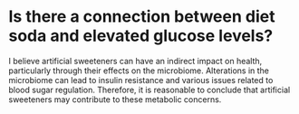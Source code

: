 # Is there a connection between diet soda and elevated glucose levels?

I believe artificial sweeteners can have an indirect impact on health, particularly through their effects on the microbiome. Alterations in the microbiome can lead to insulin resistance and various issues related to blood sugar regulation. Therefore, it is reasonable to conclude that artificial sweeteners may contribute to these metabolic concerns.